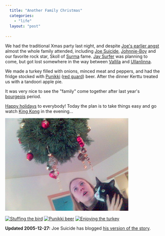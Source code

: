 ```yaml
---
  title: "Another Family Christmas"
  categories: 
    - "life"
  layout: "post"

---
```

We had the traditional Xmas party last night, and despite [Joe's earlier angst][1] almost the whole family attended, including [Joe Suicide][2], [Johnnie-Boy][12] and our favorite rock star, Skoll of [Surma][3] fame. [Jay Surfer][4] was planning to come, but got lost somewhere in the way between [Vallila][5] and [Ullanlinna][6].

We made a turkey filled with onions, minced meat and peppers, and had the fridge stocked with [Punikki][7] ([red guard][8]) beer. After the dinner Kerttu treated us with a tandoori apple pie.

It was very nice to see the "family" come together after last year's [bourgeois][9] period.

[Happy holidays][11] to everybody! Today the plan is to take things easy and go watch [King Kong][10] in the evening...

![Ball-shaped Christmas Tree](/files/Kerttu_Reetta_Christmas_2005.jpg)

<a href="http://bergie.iki.fi/moblog/2005-12-25-1135520104"><img src="/files/thumbnail_2005-12-25-1135520104" alt="Stuffing the bird" title="Stuffing the bird" /></a> <a href="http://bergie.iki.fi/moblog/2005-12-25-1135524002"><img src="/files/thumbnail_2005-12-25-1135524002" alt="Punikki beer" title="Punikki beer" /></a> <a href="http://bergie.iki.fi/moblog/2005-12-25-1135536902"><img src="/files/thumbnail_2005-12-25-1135536902" alt="Enjoying the turkey" title="Enjoying the turkey" /></a>

__Updated 2005-12-27:__ Joe Suicide has blogged [his version of the story][13].

[1]: http://www.suicidesurfers.org/diaries/joe/december-angst.html
[2]: http://www.suicidesurfers.org/about/profiles/joe.html
[3]: http://www.surma.fi/
[4]: http://www.suicidesurfers.org/about/profiles/jay.html
[5]: http://fi.wikipedia.org/wiki/Vallila
[6]: http://www.korttelit.fi/kaupunginosa.php/id/1
[7]: http://www.pup.fi/fi/tuotteet/punikki.html
[8]: http://en.wikipedia.org/wiki/Red_Guards_%28Finland%29
[9]: http://bergie.iki.fi/midcom-permalink-7f960458917384a21ffcced883b3aa8d
[10]: http://en.wikipedia.org/wiki/King_Kong_%282005_film%29
[11]: http://www.finlandforthought.net/2005/12/25/finnish-christmas-vs-american-christmas/
[12]: http://www.routamc.org/gallery/east-and-back/IMG_3988
[13]: http://www.suicidesurfers.org/diaries/joe/all-workers-unite.html